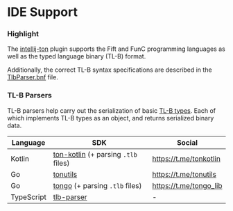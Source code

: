 # IDE Support

### Highlight

The [intellij-ton](https://github.com/andreypfau/intellij-ton) plugin supports the Fift and FunC programming languages as well as the typed language binary (TL-B) format.

Additionally, the correct TL-B syntax specifications are described in the [TlbParser.bnf](https://github.com/andreypfau/intellij-ton/blob/main/src/main/grammars/TlbParser.bnf) file.

### TL-B Parsers

TL-B parsers help carry out the serialization of basic [TL-B types](/develop/data-formats/tl-b-types). Each of which implements TL-B types as an object, and returns serialized binary data.

| Language   | SDK                                                                                                                         | Social                                                                      |
| ---------- | --------------------------------------------------------------------------------------------------------------------------- | --------------------------------------------------------------------------- |
| Kotlin     | [ton-kotlin](https://github.com/andreypfau/ton-kotlin/tree/main/ton-kotlin-tlb) (+ parsing `.tlb` files) | https://t.me/tonkotlin                      |
| Go         | [tonutils](https://github.com/xssnick/tonutils-go/tree/master/tlb)                                                          | https://t.me/tonutils                       |
| Go         | [tongo](https://github.com/tonkeeper/tongo/tree/master/tlb) (+ parsing `.tlb` files)                     | https://t.me/tongo_lib |
| TypeScript | [tlb-parser](https://github.com/ton-community/tlb-parser)                                                                   | -                                                                           |
